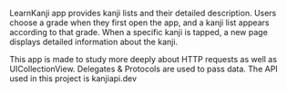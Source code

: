 
LearnKanji app provides kanji lists and their detailed description. 
Users choose a grade when they first open the app, and a kanji list appears according to that grade. When a specific kanji is tapped, a new page displays detailed information about the kanji. 

This app is made to study more deeply about HTTP requests as well as UICollectionView. 
Delegates & Protocols are used to pass data. 
The API used in this project is kanjiapi.dev
